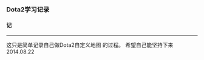 ### Dota2学习记录 ###

#### 记 ####
----------------
这只是简单记录自己做Dota2自定义地图 的过程。
希望自己能坚持下来
  2014.08.22
  
